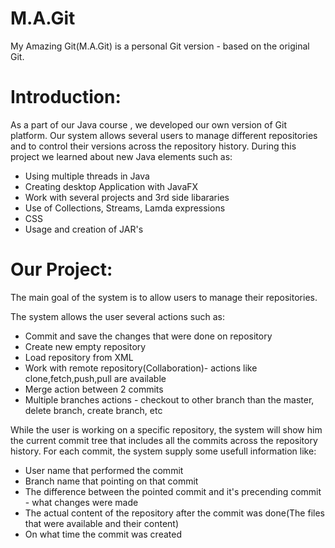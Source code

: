 # M.A.Git
My Amazing Git(M.A.Git) is a personal Git version - based on the original Git.

# Introduction:
As a part of our Java course , we developed our own version of Git platform.
Our system allows several users to manage different repositories and to control their versions across the repository history.
During this project we learned about new Java elements such as:
* Using multiple threads in Java
* Creating desktop Application with JavaFX
* Work with several projects and 3rd side libararies
* Use of Collections, Streams, Lamda expressions
* CSS
* Usage and creation of JAR's

# Our Project:
The main goal of the system is to allow users to manage their repositories.

The system allows the user several actions such as:
* Commit and save the changes that were done on repository
* Create new empty repository
* Load repository from XML
* Work with remote repository(Collaboration)- actions like clone,fetch,push,pull are available
* Merge action between 2 commits
* Multiple branches actions - checkout to other branch than the master, delete branch, create branch, etc

While the user is working on a specific repository, the system will show him the current commit tree that includes all the commits across the repository history.
For each commit, the system supply some usefull information like:
* User name that performed the commit
* Branch name that pointing on that commit
* The difference between the pointed commit and it's precending commit - what changes were made
* The actual content of the repository after the commit was done(The files that were available and their content)
* On what time the commit was created





